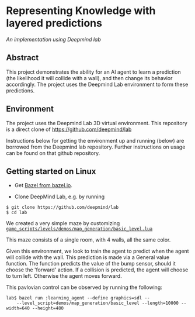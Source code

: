 # Representing Knowledge with layered predictions 
*An implementation using Deepmind lab*


## Abstract
This project demonstrates the ability for an AI agent to learn a prediction (the likelihood it will collide with a wall), and then change its behavior accordingly. The project uses the Deepmind Lab environment to form these predictions.

## Environment
The project uses the Deepmind Lab 3D virtual environment. This repository is a direct clone of https://github.com/deepmind/lab

Instructions below for getting the environment up and running (below) are borrowed from the Deepmind lab repository. Further instructions on usage can be found on that github repository.
 
## Getting started on Linux

* Get [Bazel from bazel.io](https://docs.bazel.build/versions/master/install.html).

* Clone DeepMind Lab, e.g. by running

```shell
$ git clone https://github.com/deepmind/lab
$ cd lab
```

We created a very simple maze by customizing [`game_scripts/levels/demos/map_generation/basic_level.lua`](game_scripts/levels/demos/map_generation/basic_level.lua)

This maze consists of a single room, with 4 walls, all the same color. 

Given this environment, we look to train the agent to predict when the agent will collide with the wall. This prediction is made via a General value function. The function predicts the value of the bump sensor, should it choose the 'forward' action. 
If a collision is predicted, the agent will choose to turn left. Otherwise the agent moves forward. 

This pavlovian control can be observed by running the following: 

```shell
lab$ bazel run :learning_agent --define graphics=sdl -- 
    --level_script=demos/map_generation/basic_level --length=10000 --width=640 --height=480
```